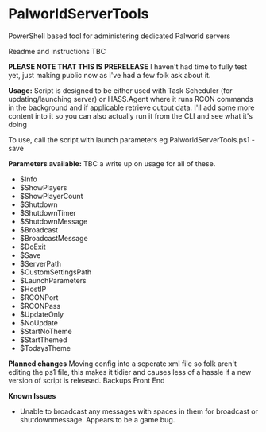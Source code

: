 # PalworldServerTools
PowerShell based tool for administering dedicated Palworld servers

Readme and instructions TBC

**PLEASE NOTE THAT THIS IS PRERELEASE**
I haven't had time to fully test yet, just making public now as I've had a few folk ask about it.

**Usage:**
Script is designed to be either used with Task Scheduler (for updating/launching server) or HASS.Agent where it runs RCON commands in the background and if applicable retrieve output data.
I'll add some more content into it so you can also actually run it from the CLI and see what it's doing

To use, call the script with launch parameters eg PalworldServerTools.ps1 -save

**Parameters available:**
TBC a write up on usage for all of these.
- $Info
- $ShowPlayers
- $ShowPlayerCount
- $Shutdown
- $ShutdownTimer
- $ShutdownMessage
- $Broadcast
- $BroadcastMessage
- $DoExit
- $Save
- $ServerPath
- $CustomSettingsPath
- $LaunchParameters
- $HostIP
- $RCONPort
- $RCONPass
- $UpdateOnly
- $NoUpdate
- $StartNoTheme
- $StartThemed
- $TodaysTheme

**Planned changes**
Moving config into a seperate xml file so folk aren't editing the ps1 file, this makes it tidier and causes less of a hassle if a new version of script is released.
Backups
Front End

**Known Issues**
- Unable to broadcast any messages with spaces in them for broadcast or shutdownmessage. Appears to be a game bug.

